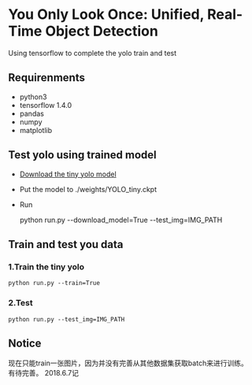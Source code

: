 # You Only Look Once: Unified, Real-Time Object Detection
Using tensorflow to complete the yolo train and test

## Requirenments
- python3
- tensorflow 1.4.0
- pandas
- numpy
- matplotlib

## Test yolo using trained model
- [Download the tiny yolo model](https://drive.google.com/file/d/0B2JbaJSrWLpza0FtQlc3ejhMTTA/view?usp=sharing)
- Put the model to ./weights/YOLO_tiny.ckpt
- Run


    python run.py --download_model=True --test_img=IMG_PATH

## Train and test you data

### 1.Train the tiny yolo

    python run.py --train=True

### 2.Test 

    python run.py --test_img=IMG_PATH

## Notice
现在只能train一张图片，因为并没有完善从其他数据集获取batch来进行训练。
有待完善。 2018.6.7记
